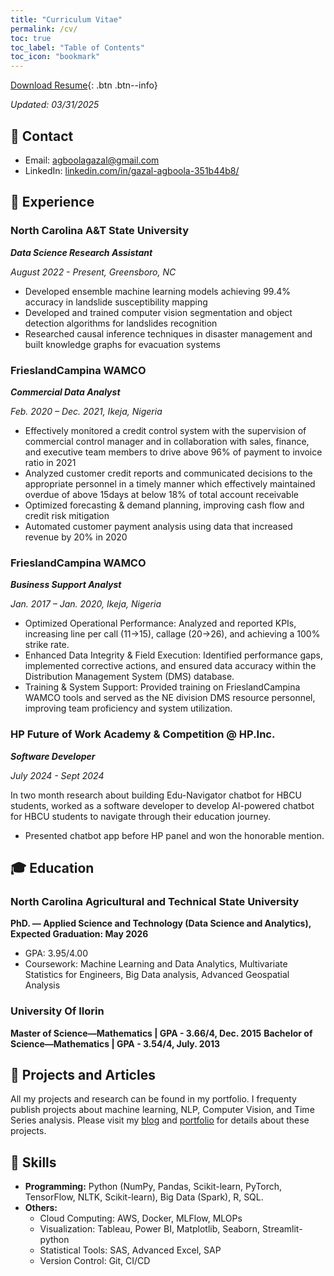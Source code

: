 ```yaml
---
title: "Curriculum Vitae"
permalink: /cv/
toc: true
toc_label: "Table of Contents"
toc_icon: "bookmark"
---
```

[Download Resume](https://gazmaths.github.io/files/GOAgboolamarch-resume.pdf){: .btn .btn--info}

*Updated: 03/31/2025*

## 📧 Contact
- Email: [agboolagazal@gmail.com]()
- LinkedIn: [linkedin.com/in/gazal-agboola-351b44b8/](https://www.linkedin.com/in/gazal-agboola-351b44b8/)

## 💼 Experience
### North Carolina A&T State University
***Data Science Research Assistant***

*August 2022 - Present, Greensboro, NC*

-	Developed ensemble machine learning models achieving 99.4% accuracy in landslide susceptibility mapping
-	Developed and trained computer vision segmentation and object detection algorithms for landslides recognition
-	Researched causal inference techniques in disaster management and built knowledge graphs for evacuation systems

### FrieslandCampina WAMCO
***Commercial Data Analyst***

*Feb. 2020 – Dec. 2021, Ikeja, Nigeria*

- Effectively monitored a credit control system with the supervision of commercial control manager and in collaboration with sales, finance, and executive team members to drive above 96% of payment to invoice ratio in 2021
-	Analyzed customer credit reports and communicated decisions to the appropriate personnel in a timely manner which effectively maintained overdue of above 15days at below 18% of total account receivable
-	Optimized forecasting & demand planning, improving cash flow and credit risk mitigation
- Automated customer payment analysis using data that increased revenue by 20% in 2020

### FrieslandCampina WAMCO
***Business Support Analyst***

*Jan. 2017 – Jan. 2020, Ikeja, Nigeria*

- Optimized Operational Performance: Analyzed and reported KPIs, increasing line per call (11→15), callage (20→26), and achieving a 100% strike rate.
- Enhanced Data Integrity & Field Execution: Identified performance gaps, implemented corrective actions, and ensured data accuracy within the Distribution Management System (DMS) database.
- Training & System Support: Provided training on FrieslandCampina WAMCO tools and served as the NE division DMS resource personnel, improving team proficiency and system utilization.


### HP Future of Work Academy & Competition @ HP.Inc.
***Software Developer***

*July 2024 - Sept 2024*

In two month research about building Edu-Navigator chatbot for HBCU students, worked as a software developer to develop AI-powered chatbot for HBCU students to navigate through their education journey.

- Presented chatbot app before HP panel and won the honorable mention. 

## 🎓 Education
### North Carolina Agricultural and Technical State University
**PhD. — Applied Science and Technology (Data Science and Analytics), Expected Graduation: May 2026**
- GPA: 3.95/4.00
- Coursework: Machine Learning and Data Analytics, Multivariate Statistics for Engineers, Big Data analysis, Advanced Geospatial Analysis 

### University Of Ilorin
**Master of Science—Mathematics   | GPA - 3.66/4, Dec. 2015**
**Bachelor of Science—Mathematics | GPA - 3.54/4, July. 2013**

## 📝 Projects and Articles
All my projects and research can be found in my portfolio. I frequenty publish projects about machine learning, NLP, Computer Vision, and Time Series analysis. Please visit my [blog](https://gazmaths.github.io/posts/) and [portfolio](https://gazmaths.github.io/portfolio/) for details about these projects.

## 🤖 Skills
- **Programming:** Python (NumPy, Pandas, Scikit-learn, PyTorch, TensorFlow, NLTK, Scikit-learn), Big Data (Spark), R, SQL.
- **Others:** 
  - Cloud Computing: AWS, Docker, MLFlow, MLOPs
  - Visualization: Tableau, Power BI,  Matplotlib, Seaborn, Streamlit-python
  - Statistical Tools: SAS, Advanced Excel, SAP
  - Version Control: Git, CI/CD
